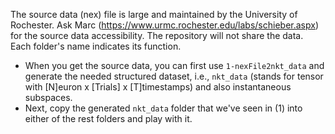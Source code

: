 The source data (nex) file is large and maintained by the University of Rochester. Ask Marc (https://www.urmc.rochester.edu/labs/schieber.aspx) for the source data accessibility. The repository will not share the data. Each folder's name indicates its function. 

- When you get the source data, you can first use `1-nexFile2nkt_data` and generate the needed structured dataset, i.e., `nkt_data` (stands for tensor with [N]euron x [Trials] x [T]timestamps) and also instantaneous subspaces.
- Next, copy the generated `nkt_data` folder that we've seen in (1) into either of the rest folders and play with it. 
